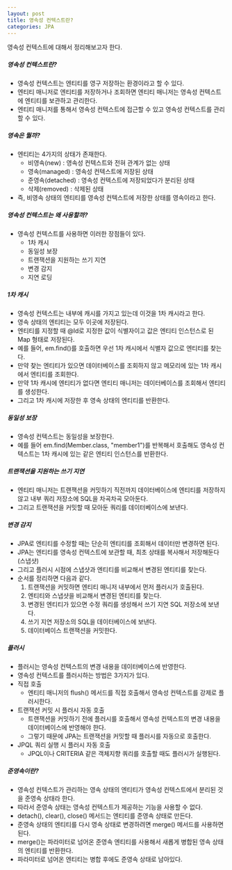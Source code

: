 ```yaml
---
layout: post
title: 영속성 컨텍스트란?
categories: JPA
---
```


영속성 컨텍스트에 대해서 정리해보고자 한다.

##### 영속성 컨텍스트란?
- 영속성 컨텍스트는 엔티티를 영구 저장하는 환경이라고 할 수 있다.
- 엔티티 매니저로 엔티티를 저장하거나 조회하면 엔티티 매니저는 영속성 컨텍스트에 엔티티를 보관하고 관리한다.
- 엔티티 매니저를 통해서 영속성 컨텍스트에 접근할 수 있고 영속성 컨텍스트를 관리할 수 있다.

##### 영속은 뭘까?
- 엔티티는 4가지의 상태가 존재한다.
  - 비영속(new) : 영속성 컨텍스트와 전혀 관계가 없는 상태
  - 영속(managed) : 영속성 컨텍스트에 저장된 상태
  - 준영속(detached) : 영속성 컨텍스트에 저장되었다가 분리된 상태
  - 삭제(removed) : 삭제된 상태
- 즉, 비영속 상태의 엔티티를 영속성 컨텍스트에 저장한 상태를 영속이라고 한다. 

##### 영속성 컨텍스트는 왜 사용할까?
- 영속성 컨텍스트를 사용하면 이러한 장점들이 있다.
  - 1차 캐시
  - 동일성 보장
  - 트랜잭션을 지원하는 쓰기 지연
  - 변경 감지
  - 지연 로딩
  
##### 1차 캐시
- 영속성 컨텍스트는 내부에 캐시를 가지고 있는데 이것을 1차 캐시라고 한다.
- 영속 상태의 엔티티는 모두 이곳에 저장된다.
- 엔티티를 지정할 때 @Id로 지정한 값이 식별자이고 값은 엔티티 인스턴스로 된 Map 형태로 저장된다.
- 예를 들어, em.find()를 호출하면 우선 1차 캐시에서 식별자 값으로 엔티티를 찾는다.
- 만약 찾는 엔티티가 있으면 데이터베이스를 조회하지 않고 메모리에 있는 1차 캐시에서 엔티티를 조회한다.
- 만약 1차 캐시에 엔티티가 없다면 엔티티 매니저는 데이터베이스를 조회해서 엔티티를 생성한다.
- 그리고 1차 캐시에 저장한 후 영속 상태의 엔티티를 반환한다.

##### 동일성 보장
- 영속성 컨텍스트는 동일성을 보장한다.
- 예를 들어 em.find(Member.class, "member1")를 반복해서 호출해도 영속성 컨텍스트는 1차 캐시에 있는 같은 엔티티 인스턴스를 반환한다.

##### 트랜잭션을 지원하는 쓰기 지연
- 엔티티 매니저는 트랜잭션을 커밋하기 직전까지 데이터베이스에 엔티티를 저장하지 않고 내부 쿼리 저장소에 SQL을 차곡차곡 모아둔다.
- 그리고 트랜잭션을 커밋할 때 모아둔 쿼리를 데이터베이스에 보낸다.

##### 변경 감지
- JPA로 엔티티를 수정할 때는 단순히 엔티티를 조회해서 데이터만 변경하면 된다.
- JPA는 엔티티를 영속성 컨텍스트에 보관할 때, 최초 상태를 복사해서 저장해둔다(스냅샷)
- 그리고 플러시 시점에 스냅샷과 엔티티를 비교해서 변경된 엔티티를 찾는다.
- 순서를 정리하면 다음과 같다.
    1. 트랜잭션을 커밋하면 엔티티 매니저 내부에서 먼저 플러시가 호출된다.
    2. 엔티티와 스냅샷을 비교해서 변경된 엔티티를 찾는다.
    3. 변경된 엔티티가 있으면 수정 쿼리를 생성해서 쓰기 지연 SQL 저장소에 보낸다.
    4. 쓰기 지연 저장소의 SQL을 데이터베이스에 보낸다.
    5. 데이터베이스 트랜잭션을 커밋한다.

##### 플러시
- 플러시는 영속성 컨텍스트의 변경 내용을 데이터베이스에 반영한다. 
- 영속성 컨텍스트를 플러시하는 방법은 3가지가 있다.
- 직접 호출
  - 엔티티 매니저의 flush() 메서드를 직접 호출해서 영속성 컨텍스트를 강제로 플러시한다.
- 트랜잭션 커밋 시 플러시 자동 호출
  - 트랜잭션을 커밋하기 전에 플러시를 호출해서 영속성 컨텍스트의 변경 내용을 데이터베이스에 반영해야 한다.
  - 그렇기 때문에 JPA는 트랜잭션을 커밋할 때 플러시를 자동으로 호출한다.
- JPQL 쿼리 실행 시 플러시 자동 호출
  - JPQL이나 CRITERIA 같은 객체지향 쿼리를 호출할 때도 플러시가 실행된다.

##### 준영속이란?
- 영속성 컨텍스트가 관리하는 영속 상태의 엔티티가 영속성 컨텍스트에서 분리된 것을 준영속 상태라 한다.
- 따라서 준영속 상태는 영속성 컨텍스트가 제공하는 기능을 사용할 수 없다.
- detach(), clear(), close() 메서드는 엔티티를 준영속 상태로 만든다. 
- 준영속 상태의 엔티티를 다시 영속 상태로 변경하려면 merge() 메서드를 사용하면 된다.
- merge()는 파라미터로 넘어온 준영속 엔티티를 사용해서 새롭게 병합된 영속 상태의 엔티티를 반환한다.
- 파라미터로 넘어온 엔티티는 병합 후에도 준영속 상태로 남아있다.